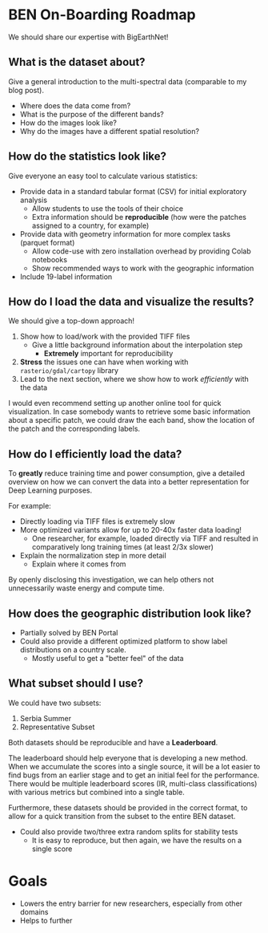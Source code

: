 # BEN On-Boarding Roadmap

We should share our expertise with BigEarthNet!

## What is the dataset about?

Give a general introduction to the multi-spectral data (comparable to my blog post).

- Where does the data come from?
- What is the purpose of the different bands?
- How do the images look like?
- Why do the images have a different spatial resolution?

## How do the statistics look like?

Give everyone an easy tool to calculate various statistics:
- Provide data in a standard tabular format (CSV) for initial exploratory analysis
    - Allow students to use the tools of their choice
    - Extra information should be **reproducible** (how were the patches assigned to a country, for example)
- Provide data with geometry information for more complex tasks (parquet format)
    - Allow code-use with zero installation overhead by providing Colab notebooks
    - Show recommended ways to work with the geographic information
- Include 19-label information

## How do I load the data and visualize the results?

We should give a top-down approach!

1. Show how to load/work with the provided TIFF files
    - Give a little background information about the interpolation step
        - **Extremely** important for reproducibility
2. **Stress** the issues one can have when working with `rasterio/gdal/cartopy` library
3. Lead to the next section, where we show how to work _efficiently_ with the data

I would even recommend setting up another online tool for quick visualization.
In case somebody wants to retrieve some basic information about a specific patch,
we could draw the each band, show the location of the patch and the corresponding labels.

## How do I efficiently load the data?

To **greatly** reduce training time and power consumption, give a detailed overview on how we can convert the data into a better representation for Deep Learning purposes.

For example:
- Directly loading via TIFF files is extremely slow
- More optimized variants allow for up to 20-40x faster data loading!
  - One researcher, for example, loaded directly via TIFF and resulted in comparatively long training times (at least 2/3x slower)
- Explain the normalization step in more detail
  - Explain where it comes from

By openly disclosing this investigation, we can help others not unnecessarily waste energy and compute time.

## How does the geographic distribution look like?

- Partially solved by BEN Portal
- Could also provide a different optimized platform to show label distributions on a country scale.
    - Mostly useful to get a "better feel" of the data

## What subset should I use?

We could have two subsets:

1. Serbia Summer
2. Representative Subset

Both datasets should be reproducible and have a **Leaderboard**.

The leaderboard should help everyone that is developing a new method.
When we accumulate the scores into a single source, it will be a lot easier to find bugs from an earlier stage and to get an initial feel for the performance.
There would be multiple leaderboard scores (IR, multi-class classifications) with various metrics but combined into a single table.

Furthermore, these datasets should be provided in the correct format, to allow for a quick transition from the subset to the entire BEN dataset.

- Could also provide two/three extra random splits for stability tests
  - It is easy to reproduce, but then again, we have the results on a single score

# Goals

- Lowers the entry barrier for new researchers, especially from other domains
- Helps to further
